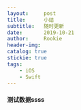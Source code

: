 ```yaml
---
layout:     post
title:      小结
subtitle:   随时更新
date:       2019-10-21
author:     Rookie
header-img: 
catalog: true
stickie: true
tags:
    - iOS
    - Swift
---
```


#### 测试数据ssss